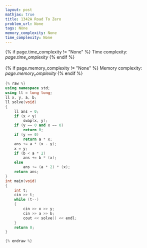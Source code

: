 ```yaml
---
layout: post
mathjax: true
title: 1342A Road To Zero
problem_url: None
tags: None
memory_complexity: None
time_complexity: None
---
```




{% if page.time_complexity != "None" %}
Time complexity: ${{ page.time_complexity }}$
{% endif %}

{% if page.memory_complexity != "None" %}
Memory complexity: ${{ page.memory_complexity }}$
{% endif %}

```cpp
{% raw %}
using namespace std;
using ll = long long;
ll x, y, a, b;
ll solve(void)
{
    ll ans = 0;
    if (x < y)
        swap(x, y);
    if (y == 0 and x == 0)
        return 0;
    if (y == 0)
        return a * x;
    ans += a * (x - y);
    x = y;
    if (b < a * 2)
        ans += b * (x);
    else
        ans += (a * 2) * (x);
    return ans;
}
int main(void)
{
    int t;
    cin >> t;
    while (t--)
    {
        cin >> x >> y;
        cin >> a >> b;
        cout << solve() << endl;
    }
    return 0;
}

{% endraw %}
```
